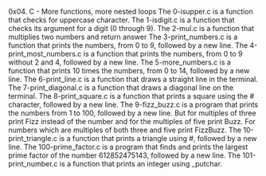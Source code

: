 0x04. C - More functions, more nested loops
The 0-isupper.c is a function that checks for uppercase character.
The 1-isdigit.c is a function that checks its argument for a digit (0 through 9).
The 2-mul.c is a function that multiplies two numbers and return answer
The 3-print_numbers.c is a function that prints the numbers, from 0 to 9, followed by a new line.
The 4-print_most_numbers.c is a function that prints the numbers, from 0 to 9 without 2 and 4, followed by a new line.
The 5-more_numbers.c is a function that prints 10 times the numbers, from 0 to 14, followed by a new line.
The 6-print_line.c is a function that draws a straight line in the terminal.
The 7-print_diagonal.c is a function that draws a diagonal line on the terminal.
The 8-print_square.c is a function that prints a square using the # character, followed by a new line.
The 9-fizz_buzz.c  is a program that prints the numbers from 1 to 100, followed by a new line. But for multiples of three print Fizz instead of the number and for the multiples of five print Buzz. For numbers which are multiples of both three and five print FizzBuzz.
The 10-print_triangle.c  is a function that  prints a triangle using #, followed by a new line.
The 100-prime_factor.c is a program that finds and prints the largest prime factor of the number 612852475143, followed by a new line.
The 101-print_number.c is a function that  prints an integer using _putchar.
